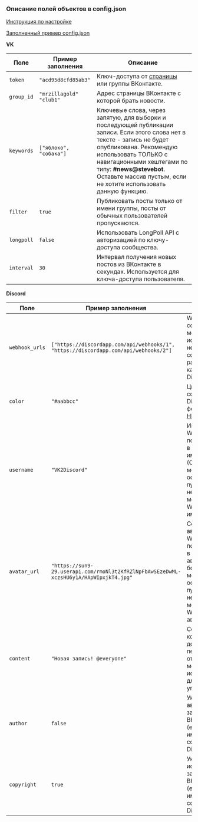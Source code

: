 ### Описание полей объектов в config.json

[Инструкция по настройке](https://github.com/MrZillaGold/VK2Discord/wiki/%D0%98%D0%BD%D1%81%D1%82%D1%80%D1%83%D0%BA%D1%86%D0%B8%D1%8F)

[Заполненный пример config.json](https://github.com/MrZillaGold/VK2Discord/blob/master/config_example.json)


**VK**

| Поле       | Пример заполнения         | Описание                                                                                                                                                                                                                                                                                             |
| ---------- | ------------------------- | ---------------------------------------------------------------------------------------------------------------------------------------------------------------------------------------------------------------------------------------------------------------------------------------------------- |
| `token`    | `"acd95d8cfd85ab3"`       | Ключ-доступа от [страницы](https://vk.cc/9bJ69C) или группы ВКонтакте.                                                                                                                                                                                                                               |
| `group_id` | `"mrzillagold"` `"club1"` | Адрес страницы ВКонтакте с которой брать новости.                                                                                                                                                                                                                                                    |
| `keywords` | `["яблоко", "собака"]`    | Ключевые слова, через запятую, для выборки и последующей публикации записи. Если этого слова нет в тексте - запись не будет опубликована. Рекомендую использовать ТОЛЬКО с навигационными хештегами по типу: **#news@stevebot**. Оставьте массив пустым, если не хотите использовать данную функцию. |
| `filter`   | `true`                    | Публиковать посты только от имени группы, посты от обычных пользователей пропускаются.                                                                                                                                                                                                               |  
| `longpoll` | `false`                   | Использовать LongPoll API с авторизацией по ключу-доступа сообщества.                                                                                                                                                                                                                                |
| `interval` | `30`                      | Интервал получения новых постов из ВКонтакте в секундах. Используется для ключа-доступа пользователя.                                                                                                                                                                                                |

**Discord**

| Поле           | Пример заполнения                                                                      | Описание                                                                                                                              |
| -------------- | -------------------------------------------------------------------------------------- | ------------------------------------------------------------------------------------------------------------------------------------- |
| `webhook_urls` | `["https://discordapp.com/api/webhooks/1", "https://discordapp.com/api/webhooks/2"]`   | WebHook-ссылки, можно использовать несколько ссылок на разные каналы Discord.                                                         |
| `color`        | `"#aabbcc"`                                                                            | Цвет рамки сообщения Discord в формате [HEX](https://www.color-hex.com/).                                                             |
| `username`     | `"VK2Discord"`                                                                         | Имя для Webhook, показывается в качестве имени бота. (Строку можно оставить пустой, если не хотите менять Webhook имя)                |
| `avatar_url`   | `"https://sun9-29.userapi.com/rmoNl3t2KfRZlNpFbAwSEzeDwML-xczsHU6y1A/HApWIpxjkT4.jpg"` | Ссылка на аватар Webhook, показывается в качестве аватарки бота. (Строку можно оставить пустой, если не хотите менять Webhook аватар) |
| `content`      | `"Новая запись! @everyone"`                                                            | Сообщение которое добавляется перед отправкой, можно использовать для упоминаний.                                                     |
| `author`       | `false`                                                                                | Указывать автора записи ВКонтакте (если имеется) в сообщении Discord.                                                                 |
| `copyright`    | `true`                                                                                 | Указывать источник записи ВКонтакте (если имеется) в сообщении Discord.                                                               |
